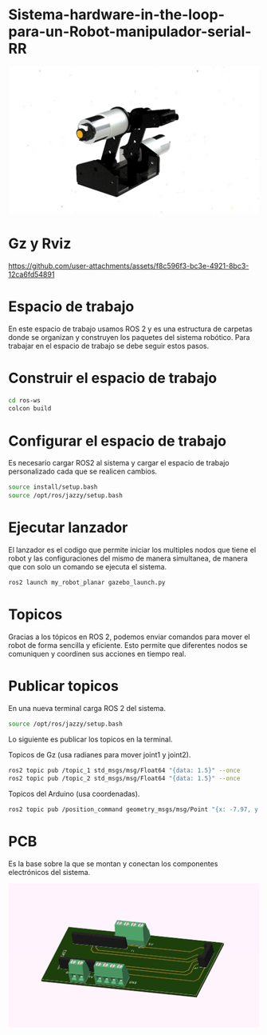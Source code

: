 # Sistema-hardware-in-the-loop-para-un-Robot-manipulador-serial-RR

![Image_Alt](https://github.com/ChivaCable/Dise-o-mecatr-nico-Dise-o-de-un-sistema-hardware-in-the-loop-para-un-Robot-manipulador-serial-RR/blob/f272a01cd7a706f6146c9a469f38829558094698/Estructura/Piezas/ensamble%20final.png)

# Gz y Rviz

https://github.com/user-attachments/assets/f8c596f3-bc3e-4921-8bc3-12ca6fd54891

# Espacio de trabajo

En este espacio de trabajo usamos ROS 2 y es una estructura de carpetas donde se organizan y construyen los paquetes del sistema robótico. Para trabajar en el espacio de trabajo se debe seguir estos pasos.

# Construir el espacio de trabajo


```bash
cd ros-ws  
colcon build
```

# Configurar el espacio de trabajo
Es necesario cargar ROS2 al sistema y cargar el espacio de trabajo personalizado cada que se realicen cambios.

```bash
source install/setup.bash
source /opt/ros/jazzy/setup.bash
```
# Ejecutar lanzador
El lanzador es el codigo que permite iniciar los multiples nodos que tiene el robot y las configuraciones del mismo de manera simultanea, de manera que con solo un comando se ejecuta el sistema.

```bash
ros2 launch my_robot_planar gazebo_launch.py
```
# Topicos
Gracias a los tópicos en ROS 2, podemos enviar comandos para mover el robot de forma sencilla y eficiente. Esto permite que diferentes nodos se comuniquen y coordinen sus acciones en tiempo real.

# Publicar topicos
En una nueva terminal carga ROS 2 del sistema.
```bash
source /opt/ros/jazzy/setup.bash
```
Lo siguiente es publicar los topicos en la terminal.

Topicos de Gz (usa radianes para mover joint1 y joint2).
```bash
ros2 topic pub /topic_1 std_msgs/msg/Float64 "{data: 1.5}" --once
ros2 topic pub /topic_2 std_msgs/msg/Float64 "{data: 1.5}" --once
```
Topicos del Arduino (usa coordenadas).
```bash
ros2 topic pub /position_command geometry_msgs/msg/Point "{x: -7.97, y: 8.29, z: 0.0}" -1
```
# PCB
Es la base sobre la que se montan y conectan los componentes electrónicos del sistema.

![PCB Representación gráfica](https://github.com/ChivaCable/Dise-o-mecatr-nico-Dise-o-de-un-sistema-hardware-in-the-loop-para-un-Robot-manipulador-serial-RR/blob/6e93d510c3e7d2f23cf8b5df4ed42beae7b270c2/Archivos%20PCB/Archivos%20Visuales/PCB%20reprecentacion%20grafica.png?raw=true)


